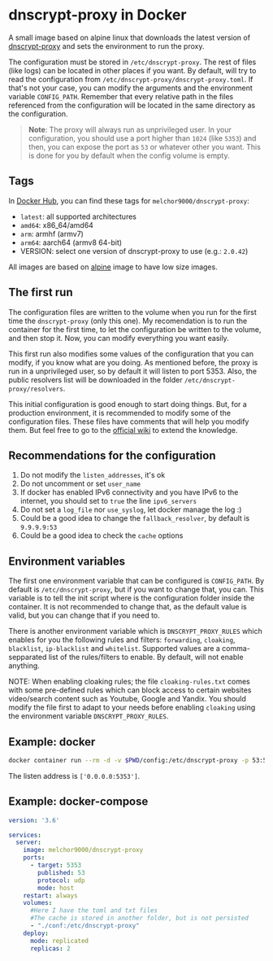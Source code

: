 # dnscrypt-proxy in Docker

A small image based on alpine linux that downloads the latest version of [dnscrypt-proxy](https://github.com/jedisct1/dnscrypt-proxy) and sets the environment to run the proxy.

The configuration must be stored in `/etc/dnscrypt-proxy`. The rest of files (like logs) can be located in other places if you want. By default, will try to read the configuration from `/etc/dnscrypt-proxy/dnscrypt-proxy.toml`. If that's not your case, you can modify the arguments and the environment variable `CONFIG_PATH`. Remember that every relative path in the files referenced from the configuration will be located in the same directory as the configuration.

> **Note**: The proxy will always run as unprivileged user. In your configuration, you should use a port higher than `1024` (like `5353`) and then, you can expose the port as `53` or whatever other you want. This is done for you by default when the config volume is empty.

## Tags

In [Docker Hub](https://hub.docker.com/r/melchor9000/dnscrypt-proxy/), you can find these tags for `melchor9000/dnscrypt-proxy`:

 - `latest`: all supported architectures
 - `amd64`: x86_64/amd64
 - `arm`: armhf (armv7)
 - `arm64`: aarch64 (armv8 64-bit)
 - VERSION: select one version of dnscrypt-proxy to use (e.g.: `2.0.42`)

All images are based on [alpine](https://hub.docker.com/_/alpine/) image to have low size images.

## The first run

The configuration files are written to the volume when you run for the first time the `dnscrypt-proxy` (only this one). My recomendation is to run the container for the first time, to let the configuration be written to the volume, and then stop it. Now, you can modify everything you want easily.

This first run also modifies some values of the configuration that you can modify, if you know what are you doing. As mentioned before, the proxy is run in a unprivileged user, so by default it will listen to port 5353. Also, the public resolvers list will be downloaded in the folder `/etc/dnscrypt-proxy/resolvers`.

This initial configuration is good enough to start doing things. But, for a production environment, it is recommended to modify some of the configuration files. These files have comments that will help you modify them. But feel free to go to the [official wiki](https://github.com/jedisct1/dnscrypt-proxy/wiki/Configuration) to extend the knowledge.

## Recommendations for the configuration

 1. Do not modify the `listen_addresses`, it's ok
 2. Do not uncomment or set `user_name`
 3. If docker has enabled IPv6 connectivity and you have IPv6 to the internet, you should set to `true` the line `ipv6_servers`
 4. Do not set a `log_file` nor `use_syslog`, let docker manage the log :)
 5. Could be a good idea to change the `fallback_resolver`, by default is `9.9.9.9:53`
 6. Could be a good idea to check the `cache` options

## Environment variables

The first one environment variable that can be configured is `CONFIG_PATH`. By default is `/etc/dnscrypt-proxy`, but if you want to change that, you can. This variable is to tell the init script where is the configuration folder inside the container. It is not recommended to change that, as the default value is valid, but you can change that if you need to.

There is another environment variable which is `DNSCRYPT_PROXY_RULES` which enables for you the following rules and filters: `forwarding`, `cloaking`, `blacklist`, `ip-blacklist` and `whitelist`. Supported values are a comma-sepparated list of the rules/filters to enable. By default, will not enable anything.

NOTE: When enabling cloaking rules; the file `cloaking-rules.txt` comes with some pre-defined rules which can block access to certain websites video/search content such as Youtube, Google and Yandix. You should modify the file first to adapt to your needs before enabling `cloaking` using the environment variable `DNSCRYPT_PROXY_RULES`.

## Example: docker

```sh
docker container run --rm -d -v $PWD/config:/etc/dnscrypt-proxy -p 53:5353/udp melchor9000/dnscrypt-proxy
```

The listen address is `['0.0.0.0:5353']`.

## Example: docker-compose

```yaml
version: '3.6'

services:
  server:
    image: melchor9000/dnscrypt-proxy
    ports:
      - target: 5353
        published: 53
        protocol: udp
        mode: host
    restart: always
    volumes:
      #Here I have the toml and txt files
      #The cache is stored in another folder, but is not persisted
      - "./conf:/etc/dnscrypt-proxy"
    deploy:
      mode: replicated
      replicas: 2
```

